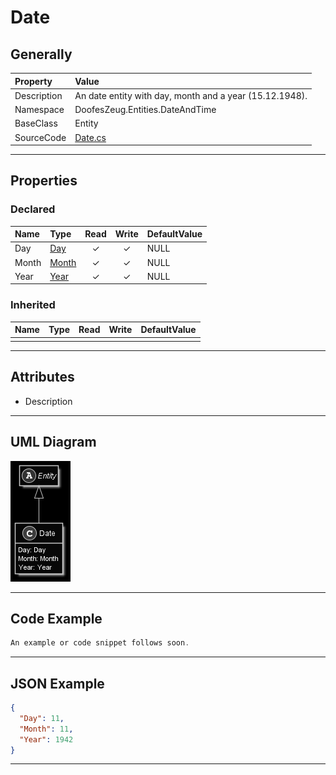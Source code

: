 ﻿# Date

## Generally

|Property|Value|
|:-|:-|
|Description|An date entity with day, month and a year (15.12.1948).|
|Namespace|DoofesZeug.Entities.DateAndTime|
|BaseClass|Entity|
|SourceCode|[Date.cs](../../../../DoofesZeug.Library/Src/Entities/DateAndTime/Date.cs)|

---

## Properties

### Declared

|Name|Type|Read|Write|DefaultValue|
|:---|:---|:--:|:---:|:-----------|
|Day|[Day](../../Entities/DoofesZeug.Entities.DateAndTime.Part.Date/Day.md)|&#x2713;|&#x2713;|NULL|
|Month|[Month](../../Entities/DoofesZeug.Entities.DateAndTime.Part.Date/Month.md)|&#x2713;|&#x2713;|NULL|
|Year|[Year](../../Entities/DoofesZeug.Entities.DateAndTime.Part.Date/Year.md)|&#x2713;|&#x2713;|NULL|

### Inherited

|Name|Type|Read|Write|DefaultValue|
|:---|:---|:--:|:---:|:-----------|
|    |    |    |     |            |

---

## Attributes

- Description

---

## UML Diagram

![Date.png](./Date.png "Date")

---

## Code Example

```cs
An example or code snippet follows soon.
```

---

## JSON Example

```json
{
  "Day": 11,
  "Month": 11,
  "Year": 1942
}
```

---

